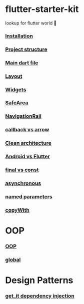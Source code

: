 # flutter-starter-kit
lookup for flutter world 🍃

### [Installation](https://github.com/KidPudel/flutter-starter-kit/blob/main/installation.md)
### [Project structure](https://github.com/KidPudel/flutter-starter-kit/blob/main/project_structure.md)
### [Main dart file](https://github.com/KidPudel/flutter-starter-kit/blob/main/main.dart)
### [Layout](https://github.com/KidPudel/flutter-starter-kit/blob/main/layout.md)
### [Widgets](https://github.com/KidPudel/flutter-starter-kit/blob/main/widget.md)
### [SafeArea](https://github.com/KidPudel/flutter-starter-kit/blob/main/safe_area.md)
### [NavigationRail](https://github.com/KidPudel/flutter-starter-kit/blob/main/navigation_rail.md)
### [callback vs arrow](https://github.com/KidPudel/flutter-starter-kit/blob/main/callback_vs_arrow.md)
### [Clean architecture](https://github.com/KidPudel/flutter-starter-kit/blob/main/clean_architecture.md)
### [Android vs Flutter](https://github.com/KidPudel/flutter-starter-kit/blob/main/concepts-android-vs-flutter.md)
### [final vs const](https://github.com/KidPudel/flutter-starter-kit/blob/main/final_vs_const.md)
### [asynchronous](https://github.com/KidPudel/flutter-starter-kit/blob/main/async.md)
### [named parameters](https://github.com/KidPudel/flutter-starter-kit/blob/main/named_parameters.md)
### [copyWith](https://github.com/KidPudel/flutter-starter-kit/blob/main/copy_with.md)
# OOP
### [OOP](https://github.com/KidPudel/flutter-starter-kit/blob/main/oop.md)
### [global](https://github.com/KidPudel/flutter-starter-kit/blob/main/global.md)
# Design Patterns
### [get_it dependency injection](https://github.com/KidPudel/flutter-starter-kit/blob/main/get_it.md)




